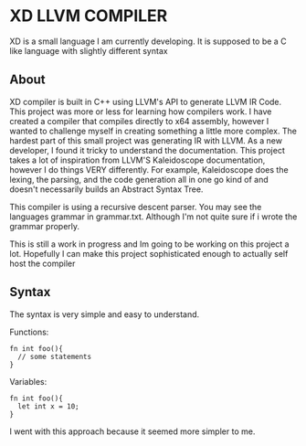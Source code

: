 # XD LLVM COMPILER

XD is a small language I am currently developing. It is supposed to be a C like language with slightly different syntax

## About

XD compiler is built in C++ using LLVM's API to generate LLVM IR Code.
This project was more or less for learning how compilers work. I have created a compiler that compiles directly to x64 assembly, however I wanted to challenge myself in creating something a little more complex.
The hardest part of this small project was generating IR with LLVM. As a new developer, I found it tricky to understand the documentation.
This project takes a lot of inspiration from LLVM'S Kaleidoscope documentation, however I do things VERY differently. For example, Kaleidoscope does the lexing, the parsing, and the code generation all in one go kind of and doesn't necessarily builds an Abstract Syntax Tree.

This compiler is using a recursive descent parser. You may see the languages grammar in grammar.txt. Although I'm not quite sure if i wrote the grammar properly.

This is still a work in progress and Im going to be working on this project a lot. Hopefully I can make this project sophisticated enough to actually self host the compiler

## Syntax

The syntax is very simple and easy to understand.

Functions:
```
fn int foo(){
  // some statements
}
```

Variables:
```
fn int foo(){
  let int x = 10;
}
```

I went with this approach because it seemed more simpler to me. 
